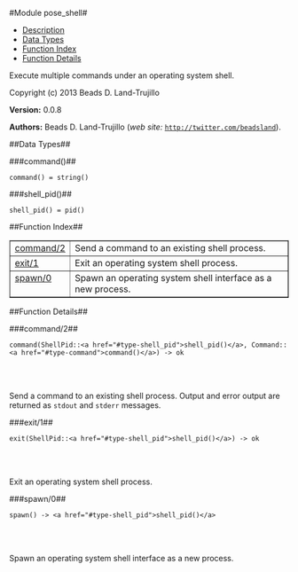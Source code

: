

#Module pose_shell#
* [Description](#description)
* [Data Types](#types)
* [Function Index](#index)
* [Function Details](#functions)


Execute multiple commands under an operating system shell.

Copyright (c) 2013 Beads D. Land-Trujillo

__Version:__ 0.0.8

__Authors:__ Beads D. Land-Trujillo (_web site:_ [`http://twitter.com/beadsland`](http://twitter.com/beadsland)).
<a name="types"></a>

##Data Types##




###<a name="type-command">command()</a>##



	command() = string()



###<a name="type-shell_pid">shell_pid()</a>##



	shell_pid() = pid()
<a name="index"></a>

##Function Index##


<table width="100%" border="1" cellspacing="0" cellpadding="2" summary="function index"><tr><td valign="top"><a href="#command-2">command/2</a></td><td>Send a command to an existing shell process.</td></tr><tr><td valign="top"><a href="#exit-1">exit/1</a></td><td>Exit an operating system shell process.</td></tr><tr><td valign="top"><a href="#spawn-0">spawn/0</a></td><td>Spawn an operating system shell interface as a new process.</td></tr></table>


<a name="functions"></a>

##Function Details##

<a name="command-2"></a>

###command/2##


	command(ShellPid::<a href="#type-shell_pid">shell_pid()</a>, Command::<a href="#type-command">command()</a>) -> ok
<br></br>


Send a command to an existing shell process.  Output and error output
are returned as `stdout` and `stderr` messages.<a name="exit-1"></a>

###exit/1##


	exit(ShellPid::<a href="#type-shell_pid">shell_pid()</a>) -> ok
<br></br>


Exit an operating system shell process.<a name="spawn-0"></a>

###spawn/0##


	spawn() -> <a href="#type-shell_pid">shell_pid()</a>
<br></br>


Spawn an operating system shell interface as a new process.